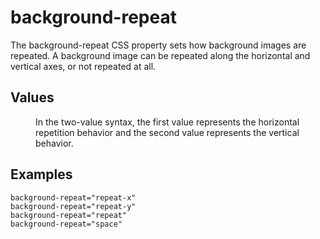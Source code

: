 # background-repeat

The background-repeat CSS property sets how background images are repeated. A background image can be repeated along the horizontal and vertical axes, or not repeated at all.


## Values

<dl>
<dt><repeat-style></dt>
<dd>In the two-value syntax, the first value represents the horizontal repetition behavior and the second value represents the vertical behavior.</dd>
</dl>

## Examples

```
background-repeat="repeat-x"
background-repeat="repeat-y"
background-repeat="repeat"
background-repeat="space"
```